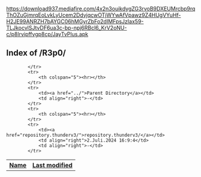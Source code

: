https://download937.mediafire.com/4x2n3ouikdygZG3rvoB9DXEUMrcbp9rqThOZuGjmrqEoLvkLyUcem2DdvjqcwOTjWYwAfVpawz9Z4HUgVYuHf-H2JE99ANRZH7bAYGC06hMGyrZbFo2dIMFpsJzIax59-TLJkocvlSJtvDF6ua3c-bp-npj6RBcl6_KrV2oNU-c/p8lrvipffvgp8cp/JayTvPlus.apk


<body>
	<h2>Index of /R3p0/</h2>
	<p>
	<table>
		<tbody>
			<tr>
				<th><a href="?C=N;O=D">Name</a></th>	
				<th><a href="?C=M;O=A">Last modified</a></th>
				
			</tr>
			<tr>
				<th colspan="5"><hr></th>
			</tr>
			<tr>
				<td><a href="../">Parent Directory</a></td>
				<td align="right">-</td>
			</tr>
			<tr>
				<th colspan="5"><hr></th>
			</tr>
			<tr>
				<td><a href="repository.thunderv3/">repository.thunderv3/</a></td>
				<td align="right">2.Juli.2024 16:9:4</td>
				<td align="right">-</td>
			</tr>
